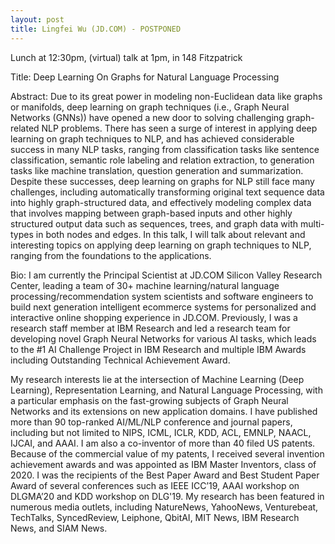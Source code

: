 ```yaml
---
layout: post
title: Lingfei Wu (JD.COM) - POSTPONED
---
```


Lunch at 12:30pm, (virtual) talk at 1pm, in 148 Fitzpatrick

Title:
Deep Learning On Graphs for Natural Language Processing

Abstract:
Due to its great power in modeling non-Euclidean data like graphs or manifolds, deep learning on graph techniques (i.e., Graph Neural Networks (GNNs)) have opened a new door to solving challenging graph-related NLP problems. There has seen a surge of interest in applying deep learning on graph techniques to NLP, and has achieved considerable success in many NLP tasks, ranging from classification tasks like sentence classification, semantic role labeling and relation extraction, to generation tasks like machine translation, question generation and summarization. Despite these successes, deep learning on graphs for NLP still face many challenges, including automatically transforming original text sequence data into highly graph-structured data, and effectively modeling complex data that involves mapping between graph-based inputs and other highly structured output data such as sequences, trees, and graph data with multi-types in both nodes and edges. In this talk, I will talk about relevant and interesting topics on applying deep learning on graph techniques to NLP, ranging from the foundations to the applications.

Bio:
I am currently the Principal Scientist at JD.COM Silicon Valley Research Center, leading a team of 30+ machine learning/natural language processing/recommendation system scientists and software engineers to build next generation intelligent ecommerce systems for personalized and interactive online shopping experience in JD.COM. Previously, I was a research staff member at IBM Research and led a research team for developing novel Graph Neural Networks for various AI tasks, which leads to the #1 AI Challenge Project in IBM Research and multiple IBM Awards including Outstanding Technical Achievement Award. 

My research interests lie at the intersection of Machine Learning (Deep Learning), Representation Learning, and Natural Language Processing, with a particular emphasis on the fast-growing subjects of Graph Neural Networks and its extensions on new application domains. I have published more than 90 top-ranked AI/ML/NLP conference and journal papers, including but not limited to NIPS, ICML, ICLR, KDD, ACL, EMNLP, NAACL, IJCAI, and AAAI. I am also a co-inventor of more than 40 filed US patents. Because of the commercial value of my patents, I received several invention achievement awards and was appointed as IBM Master Inventors, class of 2020. I was the recipients of the Best Paper Award and Best Student Paper Award of several conferences such as IEEE ICC’19, AAAI workshop on DLGMA’20 and KDD workshop on DLG'19. My research has been featured in numerous media outlets, including NatureNews, YahooNews, Venturebeat, TechTalks, SyncedReview, Leiphone, QbitAI, MIT News, IBM Research News, and SIAM News.

